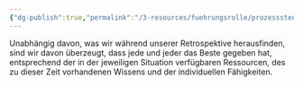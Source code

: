```yaml
---
{"dg-publish":true,"permalink":"/3-resources/fuehrungsrolle/prozesssteuerung/kanban/prime-directive/","noteIcon":"","created":"2024-04-10T14:32:57.948+02:00","updated":"2024-04-14T16:08:40.007+02:00"}
---
```



Unabhängig davon, was wir während unserer Retrospektive herausfinden, sind wir davon überzeugt, dass jede und jeder das Beste gegeben hat, entsprechend der in der jeweiligen Situation verfügbaren Ressourcen, des zu dieser Zeit vorhandenen Wissens und der individuellen Fähigkeiten.
